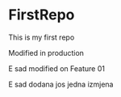 # FirstRepo
This is my first repo

Modified in production

E sad modified on Feature 01

E sad dodana jos jedna izmjena